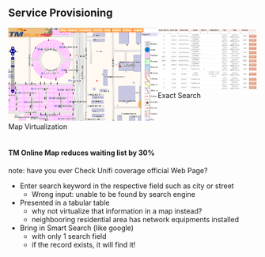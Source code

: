 ##  Service Provisioning

<div class="fragment" data-transition="slide-in fade-out" style="width: 40%; float:right;">
    <img src="resources/provisioning-before.jpg">
    Exact Search
</div>    
<div class="fragment data-transition="slide-in fade-out"" style="width: 60%; float:top;">
    <img src="resources/tmom-network.png"> 
    Map Virtualization
</div>
<br/>
<h4 class="fragment slide-in" style="float:bottom;">TM Online Map reduces waiting list by 30%</h4>


note:
have you ever Check Unifi coverage official Web Page?
  - Enter search keyword in the respective field such as city or street
    - Wrong input: unable to be found by search engine
  - Presented in a tabular table
    - why not virtualize that information in a map instead?
    - neighbooring residential area has network equipments installed
  - Bring in Smart Search (like google)
    - with only 1 search field 
    - if the record exists, it will find it!